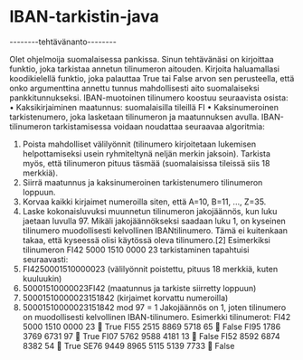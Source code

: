 # IBAN-tarkistin-java
--------tehtävänanto--------

Olet ohjelmoija suomalaisessa pankissa. Sinun tehtävänäsi on kirjoittaa funktio, joka tarkistaa annetun
tilinumeron aitouden. Kirjoita haluamallasi koodikielellä funktio, joka palauttaa True tai False arvon sen
perusteella, että onko argumenttina annettu tunnus mahdollisesti aito suomalaiseksi pankkitunnukseksi.
IBAN-muotoinen tilinumero koostuu seuraavista osista:
• Kaksikirjaiminen maatunnus: suomalaisilla tileillä FI
• Kaksinumeroinen tarkistenumero, joka lasketaan tilinumeron ja maatunnuksen avulla.
IBAN-tilinumeron tarkistamisessa voidaan noudattaa seuraavaa algoritmia:
1. Poista mahdolliset välilyönnit (tilinumero kirjoitetaan lukemisen helpottamiseksi usein
ryhmiteltynä neljän merkin jaksoin). Tarkista myös, että tilinumeron pituus täsmää
(suomalaisissa tileissä siis 18 merkkiä).
2. Siirrä maatunnus ja kaksinumeroinen tarkistenumero tilinumeron loppuun.
3. Korvaa kaikki kirjaimet numeroilla siten, että A=10, B=11, ..., Z=35.
4. Laske kokonaisluvuksi muunnetun tilinumeron jakojäännös, kun luku jaetaan luvulla 97.
Mikäli jakojäännökseksi saadaan luku 1, on kyseinen tilinumero muodollisesti kelvollinen IBANtilinumero. Tämä ei kuitenkaan takaa, että kyseessä olisi käytössä oleva tilinumero.[2]
Esimerkiksi tilinumeron FI42 5000 1510 0000 23 tarkistaminen tapahtuisi seuraavasti:
1. FI4250001510000023 (välilyönnit poistettu, pituus 18 merkkiä, kuten kuuluukin)
2. 50001510000023FI42 (maatunnus ja tarkiste siirretty loppuun)
3. 50001510000023151842 (kirjaimet korvattu numeroilla)
4. 50001510000023151842 mod 97 = 1
Jakojäännös on 1, joten tilinumero on muodollisesti kelvollinen IBAN-tilinumero.
Esimerkki tilinumerot:
FI42 5000 1510 0000 23  True
FI55 2515 8869 5718 65  False
FI95 1786 3769 6731 97  True
FI07 5762 9588 4181 13  False
FI52 8592 6874 8382 54  True
SE76 9449 8965 5115 5139 7733  False
